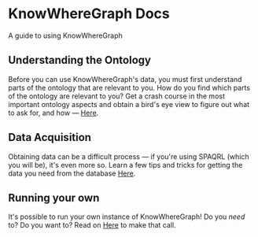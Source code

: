 # KnowWhereGraph Docs

A guide to using KnowWhereGraph

## Understanding the Ontology

Before you can use KnowWhereGraph's data, you must first understand parts of the ontology that are relevant to you. How do you find which parts of the ontology are relevant to you? Get a crash course in the most important ontology aspects and obtain a bird's eye view to figure out what to ask for, and how &mdash; [Here](./ontology.md).

## Data Acquisition

Obtaining data can be a difficult process &mdash; if you're using SPAQRL (which you will be), it's even more so. Learn a few tips and tricks for getting the data you need from the database [Here](./sparql-download.md).

## Running your own

It's possible to run your own instance of KnowWhereGraph! Do you *need* to? Do you want to? Read on [Here](./self-hosted.md) to make that call.
